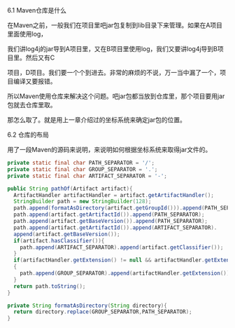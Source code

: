 6.1 Maven仓库是什么

在Maven之前，一般我们在项目里吧jar包复制到lib目录下来管理。如果在A项目里面使用log，

我们讲log4j的jar导到A项目里，又在B项目里使用log，我们又要讲log4j导到B项目里。然后又有C

项目，D项目。我们要一个个到进去。非常的麻烦的不说，万一当中漏了一个，项目编译又要报错。

所以Maven使用仓库来解决这个问题。吧jar包都当放到仓库里，那个项目要用jar包就去仓库里取。

那怎么取了。就是用上一章介绍过的坐标系统来确定jar包的位置。

6.2 仓库的布局

用了一段Maven的源码来说明，来说明如何根据坐标系统来取得jar文件的。

```java
private static final char PATH_SEPARATOR = '/';
private static final char GROUP_SEPARATOR = '.';
private static final char ARTIFACT_SEPARATOR = '-';

public String pathOf(Artifact artifact){
  ArtifactHandler artifactHandler = artifact.getArtifactHandler();
  StringBuilder path = new StringBuilder(128);
  path.append(formatAsDirectory(artifact.getGroupId())).append(PATH_SEPARATOR);
  path.append(artifact.getArtifactId()).append(PATH_SEPARATOR);
  path.append(artifact.getBaseVersion()).append(PATH_SEPARATOR);
  path.append(artifact.getArtifactId()).append(ARTIFACT_SEPARATOR).
  append(artifact.getBaseVersion());
  if(artifact.hasClassifier()){
    path.append(ARTIFACT_SEPARATOR).append(artifact.getClassifier());
  }
  if(artifactHandler.getExtension() != null && artifactHandler.getExtension().length() > 0)
  {
    path.append(GROUP_SEPARATOR).append(artifactHandler.getExtension());
  }
  return path.toString();
}

private String formatAsDirectory(String directory){
  return directory.replace(GROUP_SEPARATOR,PATH_SEPARATOR);
}

```



